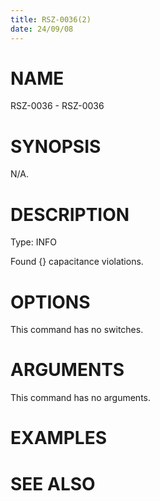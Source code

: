```yaml
---
title: RSZ-0036(2)
date: 24/09/08
---
```


# NAME

RSZ-0036 - RSZ-0036

# SYNOPSIS

N/A.

# DESCRIPTION

Type: INFO

Found {} capacitance violations.

# OPTIONS

This command has no switches.

# ARGUMENTS

This command has no arguments.

# EXAMPLES

# SEE ALSO
